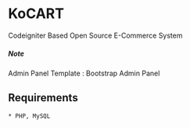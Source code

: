 KoCART
============================
Codeigniter Based Open Source E-Commerce System

##### Note
Admin Panel Template : Bootstrap Admin Panel

Requirements
------------- 
    * PHP, MySQL
    

